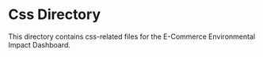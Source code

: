 # Css Directory

This directory contains css-related files for the E-Commerce Environmental Impact Dashboard.
